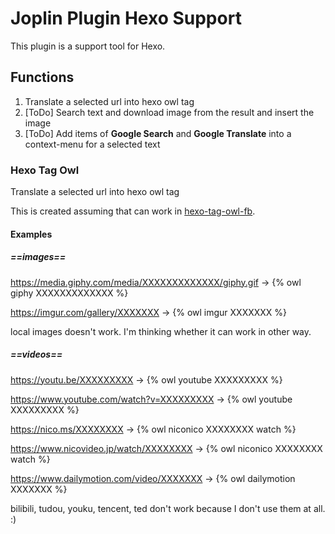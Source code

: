 # Joplin Plugin Hexo Support

This plugin is a support tool for Hexo.

## Functions

1. Translate a selected url into hexo owl tag
1. [ToDo] Search text and download image from the result and insert the image
1. [ToDo] Add items of **Google Search** and **Google Translate** into a context-menu for a selected text

### Hexo Tag Owl

Translate a selected url into hexo owl tag

This is created assuming that can work in [hexo-tag-owl-fb](https://github.com/friedbis/hexo-tag-owl-fb).

#### Examples

##### ==images==

https://media.giphy.com/media/XXXXXXXXXXXXX/giphy.gif -> {% owl giphy XXXXXXXXXXXXX %}

https://imgur.com/gallery/XXXXXXX -> {% owl imgur XXXXXXX %}

local images doesn't work.
I'm thinking whether it can work in other way.

##### ==videos==

https://youtu.be/XXXXXXXXX -> {% owl youtube XXXXXXXXX %}

https://www.youtube.com/watch?v=XXXXXXXXX -> {% owl youtube XXXXXXXXX %}

https://nico.ms/XXXXXXXX -> {% owl niconico XXXXXXXX watch %}

https://www.nicovideo.jp/watch/XXXXXXXX -> {% owl niconico XXXXXXXX watch %}

https://www.dailymotion.com/video/XXXXXXX -> {% owl dailymotion XXXXXXX %}

bilibili, tudou, youku, tencent, ted don't work because I don't use them at all. :)

